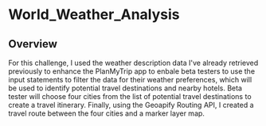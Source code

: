 # World_Weather_Analysis

## Overview

For this challenge, I used the weather description data I've already retrieved previously to enhance the PlanMyTrip app to enbale beta testers to use the input statements to filter the data for their weather preferences, which will be used to identify potential travel destinations and nearby hotels. Beta tester will choose four cities from the list of potential travel destinations to create a travel itinerary. Finally, using the Geoapify Routing API, I created a travel route between the four cities and a marker layer map.
